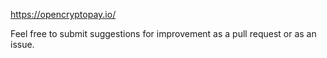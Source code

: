 https://opencryptopay.io/

Feel free to submit suggestions for improvement as a pull request or as an issue.
